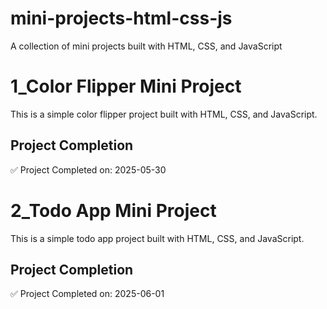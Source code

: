 # mini-projects-html-css-js
A collection of mini projects built with HTML, CSS, and JavaScript


# 1_Color Flipper Mini Project
This is a simple color flipper project built with HTML, CSS, and JavaScript.
## Project Completion
✅ Project Completed on: 2025-05-30

# 2_Todo App Mini Project
This is a simple todo app project built with HTML, CSS, and JavaScript.
## Project Completion
✅ Project Completed on: 2025-06-01